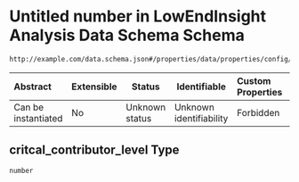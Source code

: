 # Untitled number in LowEndInsight Analysis Data Schema Schema

```txt
http://example.com/data.schema.json#/properties/data/properties/config/properties/critcal_contributor_level
```




| Abstract            | Extensible | Status         | Identifiable            | Custom Properties | Additional Properties | Access Restrictions | Defined In                                                                 |
| :------------------ | ---------- | -------------- | ----------------------- | :---------------- | --------------------- | ------------------- | -------------------------------------------------------------------------- |
| Can be instantiated | No         | Unknown status | Unknown identifiability | Forbidden         | Allowed               | none                | [data.schema.json\*](../../out/v1/data.schema.json "open original schema") |

## critcal_contributor_level Type

`number`
